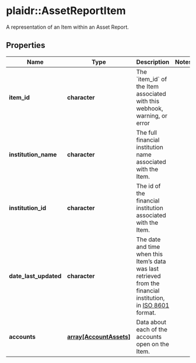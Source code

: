 # plaidr::AssetReportItem

A representation of an Item within an Asset Report.

## Properties
Name | Type | Description | Notes
------------ | ------------- | ------------- | -------------
**item_id** | **character** | The &#x60;item_id&#x60; of the Item associated with this webhook, warning, or error | 
**institution_name** | **character** | The full financial institution name associated with the Item. | 
**institution_id** | **character** | The id of the financial institution associated with the Item. | 
**date_last_updated** | **character** | The date and time when this Item’s data was last retrieved from the financial institution, in [ISO 8601](https://wikipedia.org/wiki/ISO_8601) format. | 
**accounts** | [**array[AccountAssets]**](AccountAssets.md) | Data about each of the accounts open on the Item. | 


